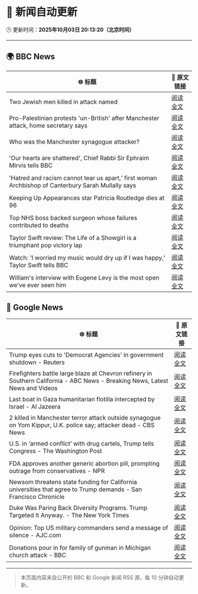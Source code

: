# 🧠 新闻自动更新

🕒 更新时间：**2025年10月03日 20:13:20（北京时间）**

---

## 🌍 BBC News

| 🌐 标题 | 🔗 原文链接 |
|--------|-------------|
| Two Jewish men killed in attack named | [阅读全文](https://www.bbc.com/news/articles/cly6eve5p06o?at_medium=RSS&at_campaign=rss) |
| Pro-Palestinian protests 'un-British' after Manchester attack, home secretary says | [阅读全文](https://www.bbc.com/news/articles/ckgy8kvvkp3o?at_medium=RSS&at_campaign=rss) |
| Who was the Manchester synagogue attacker? | [阅读全文](https://www.bbc.com/news/articles/c0q7y72kppgo?at_medium=RSS&at_campaign=rss) |
| 'Our hearts are shattered', Chief Rabbi Sir Ephraim Mirvis tells BBC | [阅读全文](https://www.bbc.com/news/videos/c4gzy4p9xevo?at_medium=RSS&at_campaign=rss) |
| 'Hatred and racism cannot tear us apart,' first woman Archbishop of Canterbury Sarah Mullally says | [阅读全文](https://www.bbc.com/news/articles/c2lxyxqzxkdo?at_medium=RSS&at_campaign=rss) |
| Keeping Up Appearances star Patricia Routledge dies at 96 | [阅读全文](https://www.bbc.com/news/articles/czdjegvjz3do?at_medium=RSS&at_campaign=rss) |
| Top NHS boss backed surgeon whose failures contributed to deaths | [阅读全文](https://www.bbc.com/news/articles/cn0rpdjd39po?at_medium=RSS&at_campaign=rss) |
| Taylor Swift review:  The Life of a Showgirl is a triumphant pop victory lap | [阅读全文](https://www.bbc.com/news/articles/cn4wpe5z52qo?at_medium=RSS&at_campaign=rss) |
| Watch: 'I worried my music would dry up if I was happy,' Taylor Swift tells BBC | [阅读全文](https://www.bbc.com/news/videos/ce3y7kpdqy9o?at_medium=RSS&at_campaign=rss) |
| William's interview with Eugene Levy is the most open we've ever seen him | [阅读全文](https://www.bbc.com/news/articles/cx2r3k0d2e5o?at_medium=RSS&at_campaign=rss) |

## 📰 Google News

| 🌐 标题 | 🔗 原文链接 |
|--------|-------------|
| Trump eyes cuts to 'Democrat Agencies' in government shutdown - Reuters | [阅读全文](https://news.google.com/rss/articles/CBMinAFBVV95cUxNY0tnNkp6YVVJRmFQdjltNVFUSjZRVUFOd1JYRE4wajUxQ0pVdEoxU05UdnNTRG4wTlh0M0RWWG9KRTJkc1BCaVUzd3d4YUtxLXVVcXdDRGtyT2ZtU3lxRWZzTnZwc0pyMFBDc1hmX3lCc1Ewc3hEelA0eGRwMHEzWWMyN28wOEZCc25ncHlNUGFXT3Y4ZmJpU3R6LXU?oc=5) |
| Firefighters battle large blaze at Chevron refinery in Southern California - ABC News - Breaking News, Latest News and Videos | [阅读全文](https://news.google.com/rss/articles/CBMioAFBVV95cUxOQzYzODFITFRyS0F5MGdKTTZwOUZwd0Q4NDllUmtKZUVCcTVWYVZHVUhKZThXS3p4UDJCV2NBLVJVYWZSY05UdnhVR0NBOUJORGhGQzhGUlFkZTFPVmhWVWdhYXdNcHVUX0VrNjlmZFV4bUNHSGRISmFoVjZPbmdzMUpYbl8wa1paVDdkVWlfa1dKb2ZHbzRIdUtQa0ZiZnhV0gGmAUFVX3lxTE5TOWdiaHhJX216UE1xcVVVdEZjQVZzRVI0blZYSXppWXhOUENDV21KSHE1aEk0emxSbVpxUm5QczFtazRRSnlPTGhjTkU2R1VxYVBLVTRTQXBfREdEMk5fZGVTUUtjdUNSc0ppRV9kM2c4S051V0R2SlkwZlFDdXlrY3kwRVQ1ZmxoODN2ZEhoRlVxNEdHS0tRVm5jNjR0Z3hINlZ6Unc?oc=5) |
| Last boat in Gaza humanitarian flotilla intercepted by Israel - Al Jazeera | [阅读全文](https://news.google.com/rss/articles/CBMipwFBVV95cUxQYlUyWFpncDh0dTFlRUdqM2ZCVnJfOC1yV2pXLXlhSlZsNlBHQ2VUNGhMSTU4anE2RERtdGZNcUM2OUNHaUxBYWRqMm9tYTZ0M2VMQTg2NE5ydUduVDZmdGRoaTJZWVYtME1idXA3WDB6VVJFc1BHU05qU3ZnbmRobW1kMWpURzVCRkFqZlQ0UUJmcGpKQWpySFQyVjM0QnBfdXd5XzBZY9IBrAFBVV95cUxQbExOYnZPS2xZSjRBNFlFRzR1NHVrWDc1RTV1Skd6cWg1OEdqbzBZVEtkQ0xINHJQT05wS2xNZjdGdnJMTDB2VFhXYldZQWVJWnBNN1didkJFeTh6cXBhOXJkT3ozZWMtb19NSTR5RjhadjFPb1pFeWdxbTZBNlB3WW1uUzZKQkhaVnZuSHJPQ1RGLTItMWNBQ2RTcnk1OWhyZmNjb1ladE1mQzFp?oc=5) |
| 2 killed in Manchester terror attack outside synagogue on Yom Kippur, U.K. police say; attacker dead - CBS News | [阅读全文](https://news.google.com/rss/articles/CBMimgFBVV95cUxPSDFteWo0OXZGWXlkXzBIcFc2bUNTdlF2OFlRMW8tYUFOd1VvX0JDWU5hcmgwajRaNDBFTjVZVEYwYnVTc0hZY3NjbVZ4azRuNjg1NExvRnZqZkk0Vi0yeHJDaG1zcmR6X2ZzbnFZZUJDZVZrdlJHVkU1Z1IyTTQxZUE1WXhJYWZpT1VTRXhnSnp5WTNsYzA2WVlR0gGfAUFVX3lxTE1mbFFyeDNlU3BZVEhnRTZxemVuSThtOEc2SXZWcjlZbDNjeVI0bkIzS1lDSG9yX1QxbnRGZG42eVFXTzhYcWdrd1ZYbl8wellBRFNaYjhwTm95cE0yMWdqbERtQkZta05TdS1lUjJMV0NEc05MZV85SHBkTmhuY3hzYkVVTnlPTFJwcmc1bG5HODh4TjR2M2FoVm5VTHRPOA?oc=5) |
| U.S. in ‘armed conflict’ with drug cartels, Trump tells Congress - The Washington Post | [阅读全文](https://news.google.com/rss/articles/CBMiowFBVV95cUxQYU9rZ3ZoZ3UtX1QyZlVTSktlV1BYMDNCWWtuSlJHNkpsZGJCeVRxWUFrSHpGbWdVbmtWcEhIUE92cVc2b215WkV4NnhGZW5TU0xoeUN2WWJiRWZFX0U5S3NjandtclYyTFZnRkZtRFl1c3liMFR4RXN3elZFVm9rZGppMzhDZFRHWW1GMWlydHNvYWdkbjZ5U2RkZ0x4OHZlY3ow?oc=5) |
| FDA approves another generic abortion pill, prompting outrage from conservatives - NPR | [阅读全文](https://news.google.com/rss/articles/CBMiekFVX3lxTE5tX0pOQkR1X2h2NDM5SE8tZ2tjSU5tZEU2bndhVHdhOW1wa3gzak9wZ05jazUzejVQdk5pMXlkdW80aUxpQ2ZHQ01jM2tGc2VjTjBzeTc4YjFrOS1LajBOUmZfblRwd08zSFo3RHpDYURFc3pVQ3JSZXhn?oc=5) |
| Newsom threatens state funding for California universities that agree to Trump demands - San Francisco Chronicle | [阅读全文](https://news.google.com/rss/articles/CBMikgFBVV95cUxPTFgxaVJzdGx4LUZEWUNzMDNJRkc3UFUwODJiSGxZU0NESi1ZUENkQ2ZLaWUzTUN2bjJ6SWRCWEhhR0pqcVAyY0FCQzVYYm1Kc2x5TldIRC1JazVsWmJHTDZ5b0N5OEhUQjNoQVBZbmlxam1WSEVFV3d4eXRPMmRlV2ZpSWs2R29oU1pQLTBMSll3Zw?oc=5) |
| Duke Was Paring Back Diversity Programs. Trump Targeted It Anyway. - The New York Times | [阅读全文](https://news.google.com/rss/articles/CBMihAFBVV95cUxOa1d1ZlZWRXduVG5Ba2tNdnVyUGhycDE3eG56Z252RDhwMmFWb19CaV9mNmJzb3htTExxTFBQTTZUZmI5QkFQdUp6T2ZaZElwRFZ3UG5EcEE3elRYRVVERkhLby1IVDRXU3l2d0I1SnNKV0RVTjRrTEJFTkFKWm1OTHprdGY?oc=5) |
| Opinion: Top US military commanders send a message of silence - AJC.com | [阅读全文](https://news.google.com/rss/articles/CBMilAFBVV95cUxOTTdiLVRTeTFkbVlkZkM4TUc2Y19KZm5CdXcteHJuTU9qcnA1MkdkeEZYc09LRUdka0h3Skt4NzNaZlNERDVNYTRxdUhHaUlGRmFGTlhVSVJMRHhZeEJGMUVCeTExejJORFJJUzhLZEI3cnNqUVY5c25nRE9iaFZJMnFvLTBQX3FfWV9iOWhjUGd5bHhl?oc=5) |
| Donations pour in for family of gunman in Michigan church attack - BBC | [阅读全文](https://news.google.com/rss/articles/CBMiWkFVX3lxTE5NRU1uUWZsN2o1RlpoTEJUZUxhYVJIRnphdlk2dHAwSm5ObVlhNVJ1ME1Kcm9YTkJHSFZUWjBOdTJNei1IcEZoa25ibEFvaXd1WVVvYk1uNEtvUdIBX0FVX3lxTE0zb05WNEFiQTQxLWVBdzUwbkIzUW1nQXQ0UThOM1Y0M3ZjYlF4cC12Zjhpb0NiaUlkTTdpNllKbnFWbDk0SHNsbHUtamJhSTJ6QmFNRTNzb2tiVkFCUFFn?oc=5) |

---
> 本页面内容来自公开的 BBC 和 Google 新闻 RSS 源，每 10 分钟自动更新。